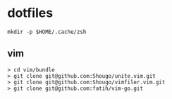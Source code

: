 # dotfiles

```shell
mkdir -p $HOME/.cache/zsh
```

## vim
```shell
> cd vim/bundle
> git clone git@github.com:Shougo/unite.vim.git
> git clone git@github.com:Shougo/vimfiler.vim.git
> git clone git@github.com:fatih/vim-go.git
```
